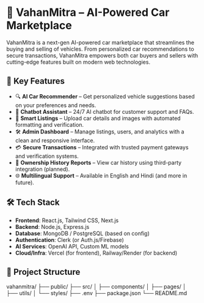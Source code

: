 # 🚗 VahanMitra – AI-Powered Car Marketplace

VahanMitra is a next-gen AI-powered car marketplace that streamlines the buying and selling of vehicles. From personalized car recommendations to secure transactions, VahanMitra empowers both car buyers and sellers with cutting-edge features built on modern web technologies.

## 🧠 Key Features

- 🔍 **AI Car Recommender** – Get personalized vehicle suggestions based on your preferences and needs.
- 🤖 **Chatbot Assistant** – 24/7 AI chatbot for customer support and FAQs.
- 📄 **Smart Listings** – Upload car details and images with automated formatting and verification.
- 🛠️ **Admin Dashboard** – Manage listings, users, and analytics with a clean and responsive interface.
- 💳 **Secure Transactions** – Integrated with trusted payment gateways and verification systems.
- 🧾 **Ownership History Reports** – View car history using third-party integration (planned).
- 🌐 **Multilingual Support** – Available in English and Hindi (and more in future).

## 🛠️ Tech Stack

- **Frontend**: React.js, Tailwind CSS, Next.js
- **Backend**: Node.js, Express.js
- **Database**: MongoDB / PostgreSQL (based on config)
- **Authentication**: Clerk (or Auth.js/Firebase)
- **AI Services**: OpenAI API, Custom ML models
- **Cloud/Infra**: Vercel (for frontend), Railway/Render (for backend)

## 📁 Project Structure

vahanmitra/
├── public/
├── src/
│ ├── components/
│ ├── pages/
│ ├── utils/
│ └── styles/
├── .env
├── package.json
└── README.md

